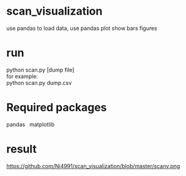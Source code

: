 # scan_visualization


use pandas to load data, use pandas plot show bars figures


# run 
python scan.py [dump file]  
for example:  
python scan.py  dump.csv  

# Required packages
pandas   
matplotlib    

 


# result

 https://github.com/Ni4991/scan_visualization/blob/master/scanv.png
